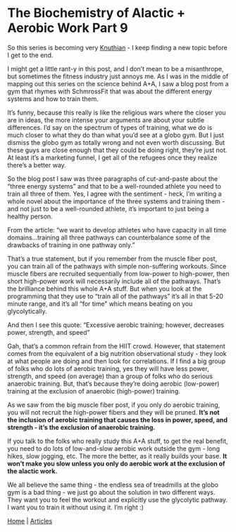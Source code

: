 # The Biochemistry of Alactic + Aerobic Work Part 9

So this series is becoming very [Knuthian](https://en.wikipedia.org/wiki/Donald_Knuth) - I keep finding a new topic before I get to the end.

I might get a little rant-y in this post, and I don’t mean to be a misanthrope, but sometimes the fitness industry just annoys me. As I was in the middle of mapping out this series on the science behind A+A, I saw a blog post from a gym that rhymes with SchmrossFit that was about the different energy systems and how to train them.

It’s funny, because this really is like the religious wars where the closer you are in ideas, the more intense your arguments are about your subtle differences. I’d say on the spectrum of types of training, what we do is much closer to what they do than what you’d see at a globo gym. But I just dismiss the globo gym as totally wrong and not even worth discussing. But these guys are close enough that they could be doing right, they’re just not. At least it’s a marketing funnel, I get all of the refugees once they realize there’s a better way.

So the blog post I saw was three paragraphs of cut-and-paste about the “three energy systems” and that to be a well-rounded athlete you need to train all three of them. Yes, I agree with the sentiment - heck, I’m writing a whole novel about the importance of the three systems and training them - and not just to be a well-rounded athlete, it’s important to just being a healthy person.

From the article: “we want to develop athletes who have capacity in all time domains...training all three pathways can counterbalance some of the drawbacks of training in one pathway only.”

That’s a true statement, but if you remember from the muscle fiber post, you can train all of the pathways with simple non-suffering workouts. Since muscle fibers are recruited sequentially from low-power to high-power, then short high-power work will necessarily include all of the pathways. That’s the brilliance behind this whole A+A stuff. But when you look at the programming that they use to “train all of the pathways” it’s all in that 5-20 minute range, and it’s all “for time” which means beating on you glycolytically.

And then I see this quote: “Excessive aerobic training; however, decreases power, strength, and speed”

Gah, that’s a common refrain from the HIIT crowd. However, that statement comes from the equivalent of a big nutrition observational study - they look at what people are doing and then look for correlations. If I find a big group of folks who do lots of aerobic training, yes they will have less power, strength, and speed (on average) than a group of folks who do serious anaerobic training. But, that’s because they’re doing aerobic (low-power) training at the exclusion of anaerobic (high-power) training.

As we saw from the big muscle fiber post, if you only do aerobic training, you will not recruit the high-power fibers and they will be pruned. **It’s not the inclusion of aerobic training that causes the loss in power, speed, and strength - it’s the exclusion of anaerobic training.**

If you talk to the folks who really study this A+A stuff, to get the real benefit, you need to do lots of low-and-slow aerobic work outside the gym - long hikes, slow jogging, etc. The more the better, as it really builds your base. **It won’t make you slow unless you only do aerobic work at the exclusion of the alactic work.**

We all believe the same thing - the endless sea of treadmills at the globo gym is a bad thing - we just go about the solution in two different ways. They want you to feel the workout and explicitly use the glycolytic pathway. I want you to train it without using it. I’m right :)

[Home](../index.md) | [Articles](../articles.md)
